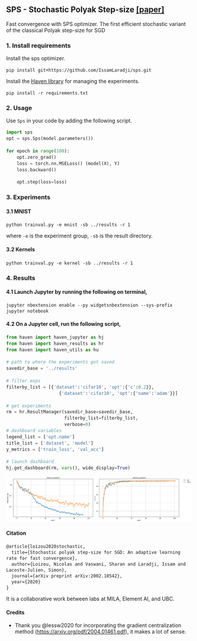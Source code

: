 ## SPS - Stochastic Polyak Step-size [[paper]](https://arxiv.org/pdf/2002.10542.pdf)

Fast convergence with SPS optimizer. The first efficient stochastic variant of the classical Polyak step-size for SGD


### 1. Install requirements
Install the sps optimizer.

`pip install git+https://github.com/IssamLaradji/sps.git`


Install the [Haven library](https://github.com/ElementAI/haven) for managing the experiments.

`pip install -r requirements.txt`

### 2. Usage
Use `Sps` in your code by adding the following script.

```python
import sps
opt = sps.Sps(model.parameters())

for epoch in range(100):
    opt.zero_grad()
    loss = torch.nn.MSELoss() (model(X), Y)
    loss.backward()

    opt.step(loss=loss)
```

### 3. Experiments

#### 3.1 MNIST

`python trainval.py -e mnist -sb ../results -r 1`

where `-e` is the experiment group, `-sb` is the result directory.

#### 3.2 Kernels

`python trainval.py -e kernel -sb ../results -r 1`


### 4. Results
#### 4.1 Launch Jupyter by running the following on terminal,

```
jupyter nbextension enable --py widgetsnbextension --sys-prefix
jupyter notebook
```

#### 4.2 On a Jupyter cell, run the following script,
```python
from haven import haven_jupyter as hj
from haven import haven_results as hr
from haven import haven_utils as hu

# path to where the experiments got saved
savedir_base = '../results'

# filter exps
filterby_list = [{'dataset':'cifar10', 'opt':{'c':0.2}}, 
                    {'dataset':'cifar10', 'opt':{'name':'adam'}}]

# get experiments
rm = hr.ResultManager(savedir_base=savedir_base, 
                      filterby_list=filterby_list, 
                      verbose=0)
# dashboard variables
legend_list = ['opt.name']
title_list = ['dataset', 'model']
y_metrics = ['train_loss', 'val_acc']

# launch dashboard
hj.get_dashboard(rm, vars(), wide_display=True)
```

![alt text](results/cifar10.png)


#### Citation

```
@article{loizou2020stochastic,
  title={Stochastic polyak step-size for SGD: An adaptive learning rate for fast convergence},
  author={Loizou, Nicolas and Vaswani, Sharan and Laradji, Issam and Lacoste-Julien, Simon},
  journal={arXiv preprint arXiv:2002.10542},
  year={2020}
}
```

It is a collaborative work between labs at MILA, Element AI, and UBC.

#### Credits

- Thank you @lessw2020 for incorporating the gradient centralization method (https://arxiv.org/pdf/2004.01461.pdf), it makes a lot of sense.
